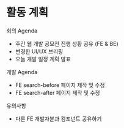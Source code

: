 # 활동 계획

회의 Agenda
- 주간 웹 개발 공모전 진행 상황 공유 (FE & BE)
- 변경한 UI/UX 브리핑
- 오늘 개발 일정 계획 발표

개발 Agenda
- FE search-before 페이지 제작 및 수정
- FE search-after 페이지 제작 및 수정

유의사항
- 다른 FE 개발자분과 컴포넌트 공유하기
